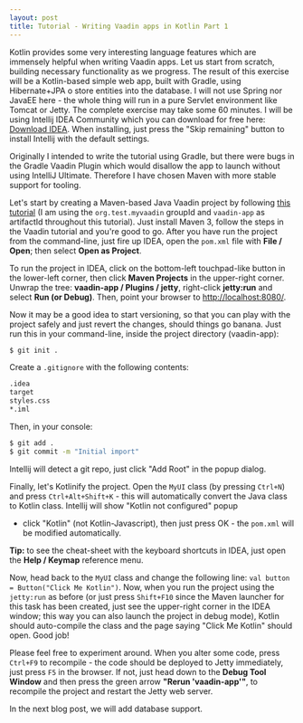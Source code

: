 ```yaml
---
layout: post
title: Tutorial - Writing Vaadin apps in Kotlin Part 1
---
```


Kotlin provides some very interesting language features which are immensely
helpful when writing Vaadin apps. Let us start from scratch, building
necessary functionality as we progress. The result of this exercise will
be a Kotlin-based simple web app, built with Gradle, using Hibernate+JPA
o store entities into the database. I will not use Spring nor JavaEE here -
the whole thing will run in a pure Servlet environment like Tomcat or Jetty.
The complete exercise may take some 60 minutes. I will be using Intellij
IDEA Community which you can download for free here: [Download IDEA](https://www.jetbrains.com/idea/download).
When installing, just press the "Skip remaining" button to install Intellij
with the default settings.

Originally I intended to write the tutorial using Gradle, but there were
bugs in the Gradle Vaadin Plugin which would disallow the app to launch
without using IntelliJ Ultimate. Therefore I have chosen Maven with more
stable support for tooling.

Let's start by creating a Maven-based Java Vaadin project by following
[this tutorial](https://vaadin.com/maven) (I am using the `org.test.myvaadin`
groupId and `vaadin-app` as artifactId throughout this tutorial). Just
install Maven 3, follow the steps in the Vaadin tutorial and you're good
to go. After you have run the project from the command-line, just fire up
IDEA, open the `pom.xml` file with **File / Open**; then select **Open as Project**.

To run the project in IDEA, click on the bottom-left touchpad-like button
in the lower-left corner, then click **Maven Projects** in the upper-right
corner. Unwrap the tree: **vaadin-app / Plugins / jetty**, right-click
**jetty:run** and select **Run (or Debug)**. Then, point your browser to
[http://localhost:8080/](http://localhost:8080/).

Now it may be a good idea to start versioning, so that you can play with
the project safely and just revert the changes, should things go banana.
Just run this in your command-line, inside the project directory (vaadin-app):

```bash
$ git init .
```

Create a `.gitignore` with the following contents:

```bash
.idea
target
styles.css
*.iml
```

Then, in your console:

```bash
$ git add .
$ git commit -m "Initial import"
```

Intellij will detect a git repo, just click "Add Root" in the popup dialog.

Finally, let's Kotlinify the project. Open the `MyUI` class (by pressing `Ctrl+N`)
and press `Ctrl+Alt+Shift+K` - this will automatically convert the Java
class to Kotlin class. Intellij will show "Kotlin not configured" popup
- click "Kotlin" (not Kotlin-Javascript), then just press OK -
the `pom.xml` will be modified automatically.

**Tip:** to see the cheat-sheet with the keyboard shortcuts in IDEA, just
open the **Help / Keymap** reference menu.

Now, head back to the `MyUI` class and change the following line:
`val button = Button("Click Me Kotlin")`. Now, when you run the project
using the `jetty:run` as before (or just press `Shift+F10` since the Maven
launcher for this task has been created, just see the upper-right corner
in the IDEA window; this way you can also launch the project in debug mode),
Kotlin should auto-compile the class and the page saying "Click Me Kotlin"
should open. Good job!

Please feel free to experiment around. When you alter some code, press
`Ctrl+F9` to recompile - the code should be deployed to Jetty immediately,
just press `F5` in the browser. If not, just head down to the
**Debug Tool Window** and then press the green arrow **"Rerun 'vaadin-app'"**,
to recompile the project and restart the Jetty web server.

In the next blog post, we will add database support.
